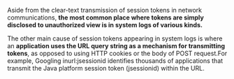 Aside from the clear-text transmission of session tokens in network communications, **the most common place where tokens are simply disclosed to unauthorized view is in system logs of various kinds.**

The other main cause of session tokens appearing in system logs is where an **application uses the URL query string as a mechanism for transmitting tokens**, as opposed to using HTTP cookies or the body of POST request.For example, Googling inurl:jsessionid identifies thousands of applications that transmit the Java platform session token (jsessionid) within the URL.